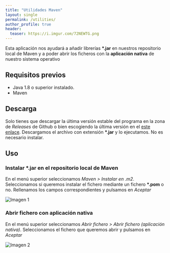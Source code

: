```yaml
---
title: "Utilidades Maven"
layout: single
permalink: /utilities/
author_profile: true
header:
  teaser: https://i.imgur.com/72NEWTG.png
---
```

Esta aplicación nos ayudará a añadir librerías **\*.jar** en nuestros repositorio local de Maven y a poder abrir los ficheros con la **aplicación nativa** de nuestro sistema operativo

## Requisitos previos
- Java 1.8 o superior instalado.
- Maven

## Descarga
Solo tienes que descargar la última versión estable del programa en la zona de *Releases* de Github o bien escogiendo la última versión en el [este enlace](https://github.com/pmkirsten/utilities/releases/latest). 
Descargamos el archivo con extensión **\*.jar** y lo ejecutamos. No es necesario instalar.

## Uso
### Instalar **\*.jar** en el repositorio local de Maven
En el menú superior seleccionamos *Maven > Instalar en .m2*. Seleccionamos si queremos instalar el fichero mediante un fichero **\*.pom** o no. Rellenamos los campos correspondientes y pulsamos en *Aceptar*

![Imagen 1](https://i.imgur.com/72NEWTG.png)

### Abrir fichero con aplicación nativa

En el menú superior seleccionamos *Abrir fichero > Abrir fichero (aplicación nativa)*. Seleccionamos el fichero que queremos abrir y pulsamos en *Aceptar*

![Imagen 2](https://i.imgur.com/lpGgEVS.png)